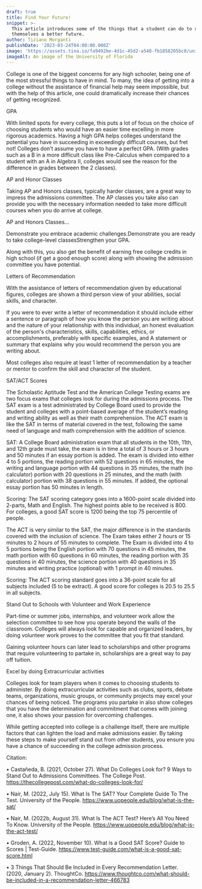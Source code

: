 ```yaml
---
draft: true
title: Find Your Future!
snippet: >-
  This article introduces some of the things that a student can do to secure
  themselves a better future.
author: Tiziano Morganti
publishDate: '2023-03-24T04:00:00.000Z'
image: 'https://assets.tina.io/fa9492be-4d1c-45d2-a540-fb1858205bc0/university.png'
imageAlt: An image of the University of Florida
---
```


College is one of the biggest concerns for any high schooler, being one of the most stressful things to have in mind. To many, the idea of getting into a college without the assistance of financial help may seem impossible, but with the help of this article, one could dramatically increase their chances of getting recognized.

GPA

With limited spots for every college, this puts a lot of focus on the choice of choosing students who would have an easier time excelling in more rigorous academics. Having a high GPA helps colleges understand the potential you have in succeeding in exceedingly difficult courses, but fret not! Colleges don’t assume you have to have a perfect GPA. (With grades such as a B in a more difficult class like Pre-Calculus when compared to a student with an A in Algebra II, colleges would see the reason for the difference in grades between the 2 classes).

AP and Honor Classes

Taking AP and Honors classes, typically harder classes, are a great way to impress the admissions committee. The AP classes you take also can provide you with the necessary information needed to take more difficult courses when you do arrive at college.

AP and Honors Classes...   

Demonstrate you embrace academic challenges.Demonstrate you are ready to take college-level classesStrengthen your GPA.

Along with this, you also get the benefit of earning free college credits in high school (if get a good enough score) along with showing the admission committee you have potential.

Letters of Recommendation

With the assistance of letters of recommendation given by educational figures, colleges are shown a third person view of your abilities, social skills, and character.

If you were to ever write a letter of recommendation it should include either a sentence or paragraph of how you know the person you are writing about and the nature of your relationship with this individual, an honest evaluation of the person's characteristics, skills, capabilities, ethics, or accomplishments, preferably with specific examples, and A statement or summary that explains why you would recommend the person you are writing about.

Most colleges also require at least 1 letter of recommendation by a teacher or mentor to confirm the skill and character of the student.

SAT/ACT Scores

The Scholastic Aptitude Test and the American College Testing exams are two focus exams that colleges look for during the admissions process. The SAT exam is a test administrated by College Board used to provide the student and colleges with a point-based average of the student’s reading and writing ability as well as their math comprehension. The ACT exam is like the SAT in terms of material covered in the test, following the same need of language and math comprehension with the addition of science.

SAT: A College Board administration exam that all students in the 10th, 11th, and 12th grade must take, the exam is in time a total of 3 hours or 3 hours and 50 minutes if an essay portion is added. The exam is divided into either 4 to 5 portions, the reading portion with 52 questions in 65 minutes, the writing and language portion with 44 questions in 35 minutes, the math (no calculator) portion with 20 questions in 25 minutes, and the math (with calculator) portion with 38 questions in 55 minutes. If added, the optional essay portion has 50 minutes in length.

Scoring: The SAT scoring category goes into a 1600-point scale divided into 2-parts, Math and English. The highest points able to be received is 800. For colleges, a good SAT score is 1200 being the top 75 percentile of people.

The ACT is very similar to the SAT, the major difference is in the standards covered with the inclusion of science. The Exam takes either 2 hours or 15 minutes to 2 hours of 55 minutes to complete. The Exam is divided into 4 to 5 portions being the English portion with 70 questions in 45 minutes, the math portion with 60 questions in 60 minutes, the reading portion with 35 questions in 40 minutes, the science portion with 40 questions in 35 minutes and writing practice (optional) with 1 prompt in 40 minutes.

Scoring: The ACT scoring standard goes into a 36-point scale for all subjects included (5 to be extract). A good score for colleges is 20.5 to 25.5 in all subjects.

Stand Out to Schools with Volunteer and Work Experience

Part-time or summer jobs, internships, and volunteer work allow the selection committee to see how you operate beyond the walls of the classroom. Colleges will always look for capable and organized leaders, by doing volunteer work proves to the committee that you fit that standard.

Gaining volunteer hours can later lead to scholarships and other programs that require volunteering to partake in, scholarships are a great way to pay off tuition.

Excel by doing Extracurricular activities

Colleges look for team players when it comes to choosing students to administer. By doing extracurricular activities such as clubs, sports, debate teams, organizations, music groups, or community projects may excel your chances of being noticed. The programs you partake in also show colleges that you have the determination and commitment that comes with joining one, it also shows your passion for overcoming challenges.

While getting accepted into college is a challenge itself, there are multiple factors that can lighten the load and make admissions easier. By taking these steps to make yourself stand out from other students, you ensure you have a chance of succeeding in the college admission process. 

Citation: 

•	Castañeda, B. (2021, October 27). What Do Colleges Look for? 9 Ways to Stand Out to Admissions Committees. The College Post. https://thecollegepost.com/what-do-colleges-look-for/

•	Nair, M. (2022, July 15). What Is The SAT? Your Complete Guide To The Test. University of the People. https://www.uopeople.edu/blog/what-is-the-sat/

•	Nair, M. (2022b, August 31). What Is The ACT Test? Here’s All You Need To Know. University of the People. https://www.uopeople.edu/blog/what-is-the-act-test/

•	Groden, A. (2022, November 10). What is a Good SAT Score? Guide to Scores | Test-Guide. https://www.test-guide.com/what-is-a-good-sat-score.html

•	3 Things That Should Be Included in Every Recommendation Letter. (2020, January 2). ThoughtCo. https://www.thoughtco.com/what-should-be-included-in-a-recommendation-letter-466783
